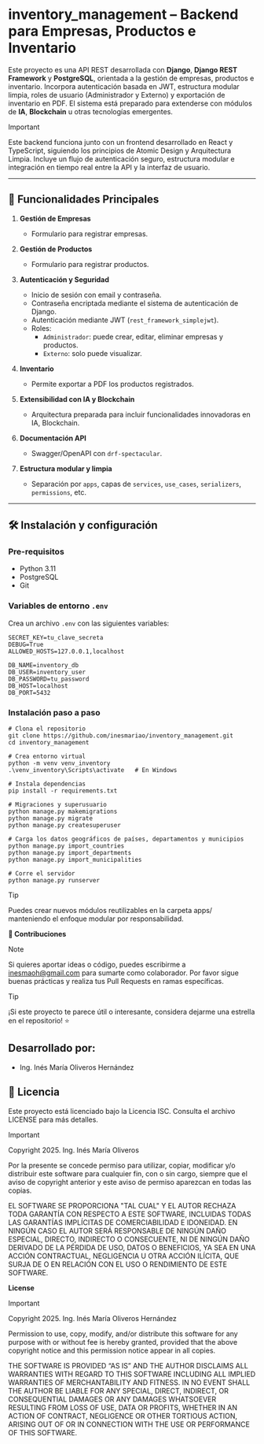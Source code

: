 # inventory_management – Backend para Empresas, Productos e Inventario

Este proyecto es una API REST desarrollada con **Django**, **Django REST Framework** y **PostgreSQL**, orientada a la gestión de empresas, productos e inventario. Incorpora autenticación basada en JWT, estructura modular limpia, roles de usuario (Administrador y Externo) y exportación de inventario en PDF. El sistema está preparado para extenderse con módulos de **IA**, **Blockchain** u otras tecnologías emergentes.

> [!IMPORTANT]
> Este backend funciona junto con un frontend desarrollado en React y TypeScript, siguiendo los principios de Atomic Design y Arquitectura Limpia. Incluye un flujo de autenticación seguro, estructura modular e integración en tiempo real entre la API y la interfaz de usuario.


---

## 🚀 Funcionalidades Principales

1. **Gestión de Empresas**
   - Formulario para registrar empresas.

2. **Gestión de Productos**
   - Formulario para registrar productos.

3. **Autenticación y Seguridad**
   - Inicio de sesión con email y contraseña.
   - Contraseña encriptada mediante el sistema de autenticación de Django.
   - Autenticación mediante JWT (`rest_framework_simplejwt`).
   - Roles:
     - `Administrador`: puede crear, editar, eliminar empresas y productos.
     - `Externo`: solo puede visualizar.

4. **Inventario**
   - Permite exportar a PDF los productos registrados.

5. **Extensibilidad con IA y Blockchain**
   - Arquitectura preparada para incluir funcionalidades innovadoras en IA, Blockchain.

6. **Documentación API**
   - Swagger/OpenAPI con `drf-spectacular`.

7. **Estructura modular y limpia**
   - Separación por `apps`, capas de `services`, `use_cases`, `serializers`, `permissions`, etc.

---

## 🛠️ Instalación y configuración

### Pre-requisitos

- Python 3.11
- PostgreSQL
- Git

### Variables de entorno `.env`

Crea un archivo `.env` con las siguientes variables:

```dotenv
SECRET_KEY=tu_clave_secreta
DEBUG=True
ALLOWED_HOSTS=127.0.0.1,localhost

DB_NAME=inventory_db
DB_USER=inventory_user
DB_PASSWORD=tu_password
DB_HOST=localhost
DB_PORT=5432
```
### Instalación paso a paso

```dotenv
# Clona el repositorio
git clone https://github.com/inesmariao/inventory_management.git
cd inventory_management

# Crea entorno virtual
python -m venv venv_inventory
.\venv_inventory\Scripts\activate   # En Windows

# Instala dependencias
pip install -r requirements.txt

# Migraciones y superusuario
python manage.py makemigrations
python manage.py migrate
python manage.py createsuperuser

# Carga los datos geográficos de países, departamentos y municipios
python manage.py import_countries
python manage.py import_departments
python manage.py import_municipalities

# Corre el servidor
python manage.py runserver
```

> [!TIP]
>Puedes crear nuevos módulos reutilizables en la carpeta apps/ manteniendo el enfoque modular por responsabilidad.

**📄 Contribuciones**
> [!NOTE]
>Si quieres aportar ideas o código, puedes escribirme a inesmaoh@gmail.com para sumarte como colaborador. Por favor sigue buenas prácticas y realiza tus Pull Requests en ramas específicas.

> [!TIP]
>¡Si este proyecto te parece útil o interesante, considera dejarme una estrella en el repositorio! ⭐


## Desarrollado por:
* Ing. Inés María Oliveros Hernández

## 📜 Licencia
Este proyecto está licenciado bajo la Licencia ISC. Consulta el archivo LICENSE para más detalles.

>[!IMPORTANT]
>Copyright 2025. Ing. Inés María Oliveros

Por la presente se concede permiso para utilizar, copiar, modificar y/o distribuir este software para cualquier fin, con o sin cargo, siempre que el aviso de copyright anterior y este aviso de permiso aparezcan en todas las copias.

EL SOFTWARE SE PROPORCIONA "TAL CUAL" Y EL AUTOR RECHAZA TODA GARANTÍA CON RESPECTO A ESTE SOFTWARE, INCLUIDAS TODAS LAS GARANTÍAS IMPLÍCITAS DE COMERCIABILIDAD E IDONEIDAD. EN NINGÚN CASO EL AUTOR SERÁ RESPONSABLE DE NINGÚN DAÑO ESPECIAL, DIRECTO, INDIRECTO O CONSECUENTE, NI DE NINGÚN DAÑO DERIVADO DE LA PÉRDIDA DE USO, DATOS O BENEFICIOS, YA SEA EN UNA ACCIÓN CONTRACTUAL, NEGLIGENCIA U OTRA ACCIÓN ILÍCITA, QUE SURJA DE O EN RELACIÓN CON EL USO O RENDIMIENTO DE ESTE SOFTWARE.

**License**
>[!IMPORTANT]
>Copyright 2025. Ing. Inés María Oliveros Hernández

Permission to use, copy, modify, and/or distribute this software for any purpose with or without fee is hereby granted, provided that the above copyright notice and this permission notice appear in all copies.

THE SOFTWARE IS PROVIDED “AS IS” AND THE AUTHOR DISCLAIMS ALL WARRANTIES WITH REGARD TO THIS SOFTWARE INCLUDING ALL IMPLIED WARRANTIES OF MERCHANTABILITY AND FITNESS. IN NO EVENT SHALL THE AUTHOR BE LIABLE FOR ANY SPECIAL, DIRECT, INDIRECT, OR CONSEQUENTIAL DAMAGES OR ANY DAMAGES WHATSOEVER RESULTING FROM LOSS OF USE, DATA OR PROFITS, WHETHER IN AN ACTION OF CONTRACT, NEGLIGENCE OR OTHER TORTIOUS ACTION, ARISING OUT OF OR IN CONNECTION WITH THE USE OR PERFORMANCE OF THIS SOFTWARE.